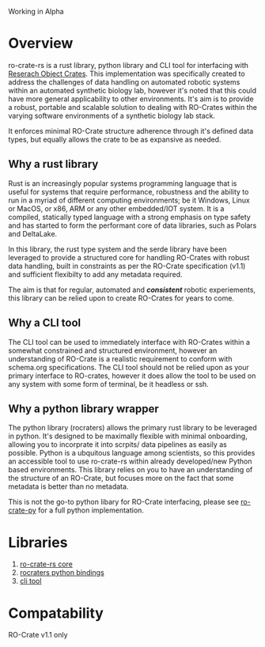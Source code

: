 Working in Alpha

# Overview 

ro-crate-rs is a rust library, python library and CLI tool for interfacing with [Reserach Object Crates](https://www.researchobject.org/ro-crate/). 
This implementation was specifically created to address the challenges of data 
handling on automated robotic systems within an automated synthetic biology lab,
however it's noted that this could have more general applicability to other environments.
It's aim is to provide a robust, portable and scalable solution to dealing with 
RO-Crates within the varying software environments of a synthetic biology lab stack.

It enforces minimal RO-Crate structure adherence through it's 
defined data types, but equally allows the crate to be as expansive as needed. 

## Why a rust library
Rust is an increasingly popular systems programming language that is useful for systems 
that require performance, robustness and the ability to run in a myriad of different
computing environments; be it Windows, Linux or MacOS, or x86, ARM or any other 
embedded/IOT system. It is a compiled, statically typed language with a strong 
emphasis on type safety and has started to form the performant core of data libraries, 
such as Polars and DeltaLake.

In this library, the rust type system and the serde library have been leveraged to 
provide a structured core for handling RO-Crates with robust data handling, built in 
constraints as per the RO-Crate specification (v1.1) and sufficient flexibilty to add any 
metadata required.

The aim is that for regular, automated and ***consistent*** robotic experiements, this 
library can be relied upon to create RO-Crates for years to come.


## Why a CLI tool 
The CLI tool can be used to immediately interface with RO-Crates within a somewhat 
constrained and structured environment, however an understanding of RO-Crate 
is a realistic requirement to conform with schema.org specifications. The CLI tool 
should not be relied upon as your primary interface to RO-crates, however it does 
allow the tool to be used on any system with some form of terminal, be it headless
or ssh. 


## Why a python library wrapper
The python library (rocraters) allows the primary rust library to be leveraged in python. 
It's designed to be maximally flexible with minimal onboarding, allowing you to 
incorprate it into scrpits/ data pipelines as easily as possible. Python is a 
ubquitous language among scientists, so this provides an accessible tool to use 
ro-crate-rs within already developed/new Python based environments.
This library relies on you to have an understanding of the structure of an RO-Crate, 
but focuses more on the fact that some metadata is better than no metadata.

This is not the go-to python libary for RO-Crate interfacing, 
please see [ro-crate-py](https://github.com/ResearchObject/ro-crate-py) for a 
full python implementation.

# Libraries

1. [ro-crate-rs core](src/README_rs.md)
2. [rocraters python bindings](python/README_py.md)
3. [cli tool](cli/README.md)

# Compatability 

RO-Crate v1.1 only

